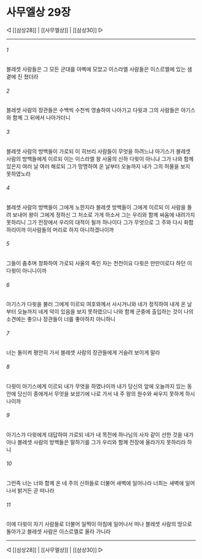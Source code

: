 # 사무엘상 29장

◁ [[삼상28]] | [[사무엘상]] | [[삼상30]] ▷
***

###### 1
블레셋 사람들은 그 모든 군대를 아벡에 모았고 이스라엘 사람들은 이스르엘에 있는 샘 곁에 진 쳤더라

###### 2
블레셋 사람의 장관들은 수백씩 수천씩 영솔하여 나아가고 다윗과 그의 사람들은 아기스와 함께 그 뒤에서 나아가더니

###### 3
블레셋 사람의 방백들이 가로되 이 히브리 사람들이 무엇을 하려느냐 아기스가 블레셋 사람의 방백들에게 이르되 이는 이스라엘 왕 사울의 신하 다윗이 아니냐 그가 나와 함께 있은지 여러 날 여러 해로되 그가 망명하여 온 날부터 오늘까지 내가 그의 허물을 보지 못하였노라

###### 4
블레셋 사람의 방백들이 그에게 노한지라 블레셋 방백들이 그에게 이르되 이 사람을 돌려 보내어 왕이 그에게 정하신 그 처소로 가게 하소서 그는 우리와 함께 싸움에 내려가지 못하리니 그가 전장에서 우리의 대적이 될까 하나이다 그가 무엇으로 그 주와 다시 화합하리이까 이사람들의 머리로 하지 아니하겠나이까

###### 5
그들이 춤추며 창화하여 가로되 사울의 죽인 자는 천천이요 다윗은 만만이로다 하던 이 다윗이 아니니이까

###### 6
아기스가 다윗을 불러 그에게 이르되 여호와께서 사시거니와 네가 정직하여 내게 온 날부터 오늘까지 네게 악이 있음을 보지 못하였으니 나와 함께 군중에 출입하는 것이 나의 소견에는 좋으나 장관들이 너를 좋아하지 아니하니

###### 7
너는 돌이켜 평안히 가서 블레셋 사람의 장관들에게 거슬려 보이게 말라

###### 8
다윗이 아기스에게 이르되 내가 무엇을 하였나이까 내가 당신의 앞에 오늘까지 있는 동안에 당신이 종에게서 무엇을 보셨기에 나로 가서 내 주 왕의 원수와 싸우지 못하게 하시나이까

###### 9
아기스가 다윗에게 대답하여 가로되 네가 내 목전에 하나님의 사자 같이 선한 것을 내가 아나 블레셋 사람의 방백들은 말하기를 그가 우리와 함께 전장에 올라가지 못하리라 하니

###### 10
그런즉 너는 너와 함께 온 네 주의 신하들로 더불어 새벽에 일어나라 너희는 새벽에 일어나서 밝거든 곧 떠나라

###### 11
이에 다윗이 자기 사람들로 더불어 일찍이 아침에 일어나서 떠나 블레셋 사람의 땅으로 돌아가고 블레셋 사람은 이스르엘로 올라 가니라

***
◁ [[삼상28]] | [[사무엘상]] | [[삼상30]] ▷